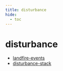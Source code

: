 ```yaml
---
title: disturbance
hide:
  - toc
---
```


# disturbance

- [landfire-events](/home/library/data/landfire-events/)  
  <small></small>
- [disturbance-stack](/home/library/data/disturbance-stack/)  
  <small></small>